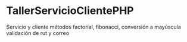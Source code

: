 # TallerServicioClientePHP
Servicio y cliente métodos factorial, fibonacci, conversión a mayúscula validación de rut y correo 
